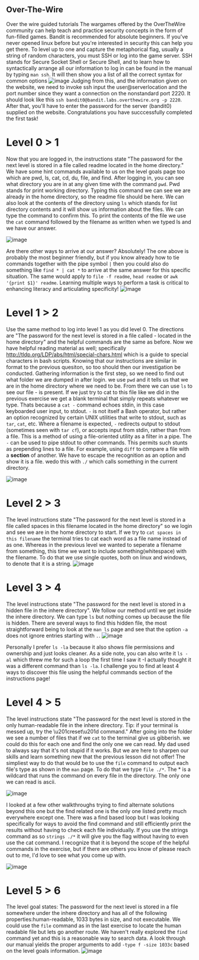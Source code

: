 ## Over-The-Wire
Over the wire guided tutorials
The wargames offered by the OverTheWire community can help teach and practice security concepts in the form of fun-filled games.  Bandit is recommended for absolute beginners.  If you've never opened linux before but you're interested in security this can help you get there.  To level up to one and capture the metaphorical flag, usually a string of random characters, you must SSH or log into the game server.  SSH stands for Secure Socket Shell or Secure Shell, and to learn how to syntactically arrange all our information to log in can be found in the manual by typing `man ssh`.  It will then show you a list of all the correct syntax for common options
![image](https://user-images.githubusercontent.com/113439757/191985509-a83eedc1-3f19-4733-8008-3d689eed8991.png)
Judging from this, and the information given on the website, we need to invoke ssh input the user@serverlocation and the port number since they want a connection on the nonstandard port 2220.
It should look like this `ssh bandit0@bandit.labs.overthewire.org -p 2220`.  After that, you'll have to enter the password for the server (bandit0) supplied on the website. Congratulations you have succcessfully completed the first task!

# Level 0 > 1
Now that you are logged in, the instructions state "The password for the next level is stored in a file called readme located in the home directory."  We have some hint commands available to us on the level goals page too which are pwd, ls, cat, cd, du, file, and find.  After logging in, you can see what directory you are in at any given time with the command `pwd`.  Pwd stands for print working directory.  Typing this command we can see we are already in the home directory, so the readme file should be here.  We can also look at the contents of the directory using `ls` which stands for list directory contents and it will show us information about the files. We can type the command to confirm this.  To print the contents of the file we use the `cat` command followed by the filename as written when we typed ls and we have our answer.

![image](https://user-images.githubusercontent.com/113439757/192812957-bc034ea8-086b-4817-addd-fa91b2f5b940.png)

Are there other ways to arrive at our answer? Absolutely! The one above is probably the most beginner friendly, but if you know already how to tie commands together with the pipe symbol `|` then you could also do something like `find * | cat *` to arrive at the same answer for this specific situation.  The same would apply to `file -f readme`,  `head readme` or `awk '{print $1}' readme`.  Learning multiple ways to perform a task is critical to enhancing literacy and articulating specificity! 
![image](https://user-images.githubusercontent.com/113439757/192873847-73cb4bf9-428a-46ee-b8ed-d348cd545a37.png)

# Level 1 > 2
Use the same method to log into level 1 as you did level 0. The directions are "The password for the next level is stored in a file called - located in the home directory" and the helpful commands are the same as before.  Now we have helpful reading material as well; specifically http://tldp.org/LDP/abs/html/special-chars.html which is a guide to special characters in bash scripts.  Knowing that our instructions are similar in format to the previous quesiton, so too should then our investigation be conducted.  Gathering information is the first step, so we need to find out what folder we are dumped in after login. we use `pwd` and it tells us that we are in the home directory where we need to be. From there we can use `ls` to see our file - is present.  If we just try to cat to this file like we did in the previous exercise we get a blank terminal that simply repeats whatever we type.  Thats because a `cat -` command echoes stdin, in this case keyboarded user input, to stdout. `-` is not itself a Bash operator, but rather an option recognized by certain UNIX utilities that write to stdout, such as `tar`, `cat`, etc. Where a filename is expected, `-` redirects output to stdout (sometimes seen with `tar cf`), or accepts input from stdin, rather than from a file. This is a method of using a file-oriented utility as a filter in a pipe. The `-` can be used to pipe stdout to other commands. This permits such stunts as prepending lines to a file. For example, using `diff` to compare a file with a **section** of another.  We have to escape the recognition as an option and show it is a file.  wedo this with `./` which calls something in the current directory.

![image](https://user-images.githubusercontent.com/113439757/193274366-18c43089-bb3a-4081-94dd-cae71836de53.png)

# Level 2 > 3
The level instructions state "The password for the next level is stored in a file called spaces in this filename located in the home directory" so we login and see we are in the home directory to start.  If we try to `cat spaces in this filename` the terminal tries to cat each word as a file name instead of as one.  Whereas in the previous level we wanted to seperate a filename from something, this time we want to include something(whitespace) with the filename.  To do that we use single quotes, both on linux and windows, to denote that it is a string. 
![image](https://user-images.githubusercontent.com/113439757/193277126-c220ae18-cc27-49f6-b800-ba65cbba3dac.png)

# Level 3 > 4
The level instructions state "The password for the next level is stored in a hidden file in the inhere directory".  We follow our method until we get inside the inhere directory.  We can type `ls` but nothing comes up because the file is hidden.  There are several ways to find this hidden file, the most straightforward being to look at the `man ls` page and see that the option `-a` does not ignore entries starting with `.`. 
![image](https://user-images.githubusercontent.com/113439757/193285278-bba90cb4-5c08-4997-9e82-d7554c964b29.png)

Personally I prefer `ls -la` because it also shows file permissions and ownership and just looks cleaner.  As a side note, you can also write it `ls -al` which threw me for such a loop the first time I saw it -I actually thought it was a different command than `ls -la`. I challenge you to find at least 4 ways to discover this file using the helpful commands section of the instructions page!

# Level 4 > 5
The level instructions state "The password for the next level is stored in the only human-readable file in the inhere directory. Tip: if your terminal is messed up, try the \u201creset\u201d command."  After going into the folder we see a number of files that if we `cat` to the terminal give us gibberish.  we could do this for each one and find the only one we can read.  My dad used to always say that it's not stupid if it works.  But we are here to sharpen our skills and learn something new that the previous lesson did not offer! The simpliest way to do that would be to use the `file` command to output each file's type as shown in the `man` page. To do that we type `file ./*`.  The * is a wildcard that runs the command on every file in the directory.  The only one we can read is ascii.

![image](https://user-images.githubusercontent.com/113439757/193299869-516e6665-5eec-4851-897a-051183c6f8ad.png)

I looked at a few other walkthroughs trying to find alternate solutions beyond this one but the find related one is the only one listed pretty much everywhere except one.  There was a find based loop but I was looking specifically for ways to avoid the find command and still efficiently print the results without having to check each file individually.  If you use the strings command as so `strings ./*` it will give you the flag without having to even use the cat command.  I recognize that it is beyond the scope of the helpful commands in the exercise, but if there are others you know of please reach out to me, I'd love to see what you come up with.

![image](https://user-images.githubusercontent.com/113439757/193302217-24b0071b-b750-48b7-9760-6573ca851476.png)


# Level 5 > 6
The level goal states: The password for the next level is stored in a file somewhere under the inhere directory and has all of the following properties:human-readable, 1033 bytes in size, and not executable.  We could use the `file` command as in the last exercise to locate the human readable file but lets go another route. We haven't really explored the `find` command yet and this is a reasonable way to search data. A look through our manual yields the proper arguments to add `-type f -size 1033c` based on the level goals information.
![image](https://user-images.githubusercontent.com/113439757/195918536-9e09ed92-e9a3-48a4-bb3d-2557b4adfa1a.png)

